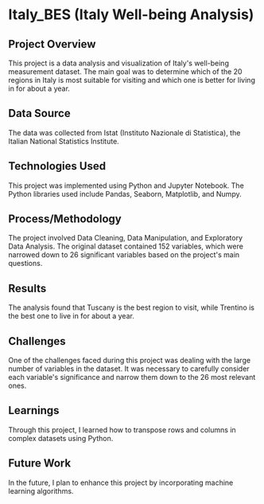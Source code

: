 # Italy_BES (Italy Well-being Analysis)

## Project Overview
This project is a data analysis and visualization of Italy's well-being measurement dataset. The main goal was to determine which of the 20 regions in Italy is most suitable for visiting and which one is better for living in for about a year.

## Data Source
The data was collected from Istat (Instituto Nazionale di Statistica), the Italian National Statistics Institute.

## Technologies Used
This project was implemented using Python and Jupyter Notebook. The Python libraries used include Pandas, Seaborn, Matplotlib, and Numpy.

## Process/Methodology
The project involved Data Cleaning, Data Manipulation, and Exploratory Data Analysis. The original dataset contained 152 variables, which were narrowed down to 26 significant variables based on the project's main questions.

## Results
The analysis found that Tuscany is the best region to visit, while Trentino is the best one to live in for about a year.

## Challenges
One of the challenges faced during this project was dealing with the large number of variables in the dataset. It was necessary to carefully consider each variable's significance and narrow them down to the 26 most relevant ones.

## Learnings
Through this project, I learned how to transpose rows and columns in complex datasets using Python.

## Future Work
In the future, I plan to enhance this project by incorporating machine learning algorithms.
